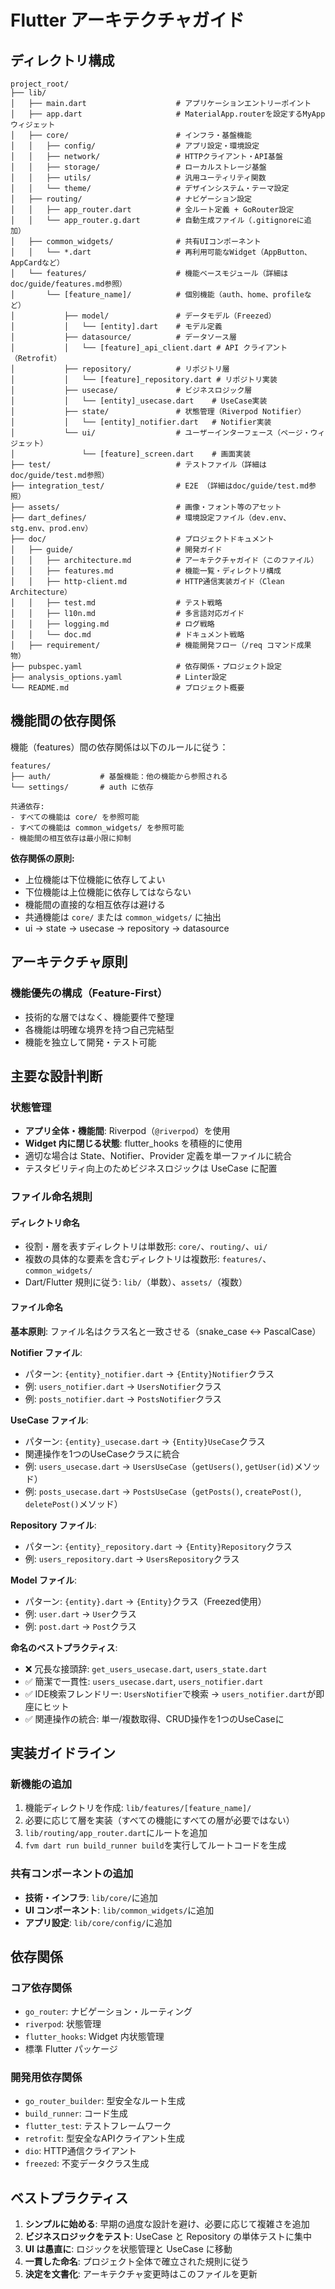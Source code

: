 # Flutter アーキテクチャガイド

## ディレクトリ構成

```
project_root/
├── lib/
│   ├── main.dart                    # アプリケーションエントリーポイント
│   ├── app.dart                     # MaterialApp.routerを設定するMyAppウィジェット
│   ├── core/                        # インフラ・基盤機能
│   │   ├── config/                  # アプリ設定・環境設定
│   │   ├── network/                 # HTTPクライアント・API基盤
│   │   ├── storage/                 # ローカルストレージ基盤
│   │   ├── utils/                   # 汎用ユーティリティ関数
│   │   └── theme/                   # デザインシステム・テーマ設定
│   ├── routing/                     # ナビゲーション設定
│   │   ├── app_router.dart          # 全ルート定義 + GoRouter設定
│   │   └── app_router.g.dart        # 自動生成ファイル（.gitignoreに追加）
│   ├── common_widgets/              # 共有UIコンポーネント
│   │   └── *.dart                   # 再利用可能なWidget（AppButton、AppCardなど）
│   └── features/                    # 機能ベースモジュール（詳細はdoc/guide/features.md参照）
│       └── [feature_name]/          # 個別機能（auth、home、profileなど）
│           ├── model/               # データモデル（Freezed）
│           │   └── [entity].dart    # モデル定義
│           ├── datasource/          # データソース層
│           │   └── [feature]_api_client.dart # API クライアント（Retrofit）
│           ├── repository/          # リポジトリ層
│           │   └── [feature]_repository.dart # リポジトリ実装
│           ├── usecase/             # ビジネスロジック層
│           │   └── [entity]_usecase.dart    # UseCase実装
│           ├── state/               # 状態管理（Riverpod Notifier）
│           │   └── [entity]_notifier.dart   # Notifier実装
│           └── ui/                  # ユーザーインターフェース（ページ・ウィジェット）
│               └── [feature]_screen.dart    # 画面実装
├── test/                            # テストファイル（詳細はdoc/guide/test.md参照）
├── integration_test/                # E2E （詳細はdoc/guide/test.md参照）
├── assets/                          # 画像・フォント等のアセット
├── dart_defines/                    # 環境設定ファイル（dev.env、stg.env、prod.env）
├── doc/                             # プロジェクトドキュメント
│   ├── guide/                       # 開発ガイド
│   │   ├── architecture.md          # アーキテクチャガイド（このファイル）
│   │   ├── features.md              # 機能一覧・ディレクトリ構成
│   │   ├── http-client.md           # HTTP通信実装ガイド（Clean Architecture）
│   │   ├── test.md                  # テスト戦略
│   │   ├── l10n.md                  # 多言語対応ガイド
│   │   ├── logging.md               # ログ戦略
│   │   └── doc.md                   # ドキュメント戦略
│   ├── requirement/                 # 機能開発フロー（/req コマンド成果物）
├── pubspec.yaml                     # 依存関係・プロジェクト設定
├── analysis_options.yaml            # Linter設定
└── README.md                        # プロジェクト概要
```

## 機能間の依存関係

機能（features）間の依存関係は以下のルールに従う：

```
features/
├── auth/           # 基盤機能：他の機能から参照される
└── settings/       # auth に依存

共通依存:
- すべての機能は core/ を参照可能
- すべての機能は common_widgets/ を参照可能
- 機能間の相互依存は最小限に抑制
```

**依存関係の原則:**

- 上位機能は下位機能に依存してよい
- 下位機能は上位機能に依存してはならない
- 機能間の直接的な相互依存は避ける
- 共通機能は `core/` または `common_widgets/` に抽出
- ui -> state -> usecase -> repository -> datasource

## アーキテクチャ原則

### 機能優先の構成（Feature-First）

- 技術的な層ではなく、機能要件で整理
- 各機能は明確な境界を持つ自己完結型
- 機能を独立して開発・テスト可能

## 主要な設計判断

### 状態管理

- **アプリ全体・機能間**: Riverpod（`@riverpod`）を使用
- **Widget 内に閉じる状態**: flutter_hooks を積極的に使用
- 適切な場合は State、Notifier、Provider 定義を単一ファイルに統合
- テスタビリティ向上のためビジネスロジックは UseCase に配置

### ファイル命名規則

#### ディレクトリ命名
- 役割・層を表すディレクトリは単数形: `core/`、`routing/`、`ui/`
- 複数の具体的な要素を含むディレクトリは複数形: `features/`、`common_widgets/`
- Dart/Flutter 規則に従う: `lib/`（単数）、`assets/`（複数）

#### ファイル命名
**基本原則**: ファイル名はクラス名と一致させる（snake_case ↔ PascalCase）

**Notifier ファイル**:
- パターン: `{entity}_notifier.dart` → `{Entity}Notifier`クラス
- 例: `users_notifier.dart` → `UsersNotifier`クラス
- 例: `posts_notifier.dart` → `PostsNotifier`クラス

**UseCase ファイル**:
- パターン: `{entity}_usecase.dart` → `{Entity}UseCase`クラス
- 関連操作を1つのUseCaseクラスに統合
- 例: `users_usecase.dart` → `UsersUseCase`（`getUsers()`, `getUser(id)`メソッド）
- 例: `posts_usecase.dart` → `PostsUseCase`（`getPosts()`, `createPost()`, `deletePost()`メソッド）

**Repository ファイル**:
- パターン: `{entity}_repository.dart` → `{Entity}Repository`クラス
- 例: `users_repository.dart` → `UsersRepository`クラス

**Model ファイル**:
- パターン: `{entity}.dart` → `{Entity}`クラス（Freezed使用）
- 例: `user.dart` → `User`クラス
- 例: `post.dart` → `Post`クラス

**命名のベストプラクティス**:
- ❌ 冗長な接頭辞: `get_users_usecase.dart`, `users_state.dart`
- ✅ 簡潔で一貫性: `users_usecase.dart`, `users_notifier.dart`
- ✅ IDE検索フレンドリー: `UsersNotifier`で検索 → `users_notifier.dart`が即座にヒット
- ✅ 関連操作の統合: 単一/複数取得、CRUD操作を1つのUseCaseに

## 実装ガイドライン

### 新機能の追加

1. 機能ディレクトリを作成: `lib/features/[feature_name]/`
2. 必要に応じて層を実装（すべての機能にすべての層が必要ではない）
3. `lib/routing/app_router.dart`にルートを追加
4. `fvm dart run build_runner build`を実行してルートコードを生成

### 共有コンポーネントの追加

- **技術・インフラ**: `lib/core/`に追加
- **UI コンポーネント**: `lib/common_widgets/`に追加
- **アプリ設定**: `lib/core/config/`に追加

## 依存関係

### コア依存関係

- `go_router`: ナビゲーション・ルーティング
- `riverpod`: 状態管理
- `flutter_hooks`: Widget 内状態管理
- 標準 Flutter パッケージ

### 開発用依存関係

- `go_router_builder`: 型安全なルート生成
- `build_runner`: コード生成
- `flutter_test`: テストフレームワーク
- `retrofit`: 型安全なAPIクライアント生成
- `dio`: HTTP通信クライアント
- `freezed`: 不変データクラス生成

## ベストプラクティス

1. **シンプルに始める**: 早期の過度な設計を避け、必要に応じて複雑さを追加
2. **ビジネスロジックをテスト**: UseCase と Repository の単体テストに集中
3. **UI は愚直に**: ロジックを状態管理と UseCase に移動
4. **一貫した命名**: プロジェクト全体で確立された規則に従う
5. **決定を文書化**: アーキテクチャ変更時はこのファイルを更新
